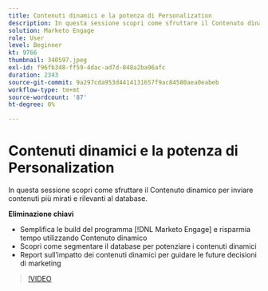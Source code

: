 ```yaml
---
title: Contenuti dinamici e la potenza di Personalization
description: In questa sessione scopri come sfruttare il Contenuto dinamico per inviare contenuti più mirati e rilevanti al database.
solution: Marketo Engage
role: User
level: Beginner
kt: 9766
thumbnail: 340597.jpeg
exl-id: f96fb348-ff59-4dac-ad7d-048a2ba96afc
duration: 2343
source-git-commit: 9a297cda953d4414131657f9ac84580aea0eabeb
workflow-type: tm+mt
source-wordcount: '87'
ht-degree: 0%

---
```


# Contenuti dinamici e la potenza di Personalization

In questa sessione scopri come sfruttare il Contenuto dinamico per inviare contenuti più mirati e rilevanti al database.

**Eliminazione chiavi**

* Semplifica le build del programma [!DNL Marketo Engage] e risparmia tempo utilizzando Contenuto dinamico
* Scopri come segmentare il database per potenziare i contenuti dinamici
* Report sull’impatto dei contenuti dinamici per guidare le future decisioni di marketing

>[!VIDEO](https://video.tv.adobe.com/v/340597/?quality=12&learn=on)
